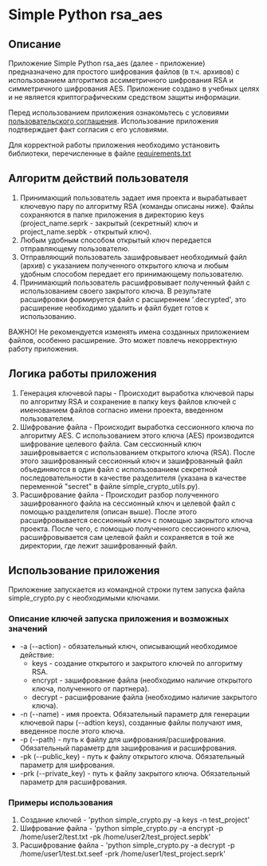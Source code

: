 # Simple Python rsa_aes
## Описание

Приложение Simple Python rsa_aes (далее - приложение) предназначено для простого шифрования файлов (в т.ч. архивов) 
с использованием алгоритмов ассиметричного шифрования RSA и симметричного шифрования AES. 
Приложение создано в учебных целях и не является криптографическим средством защиты информации.
 
Перед использованием приложения ознакомьтесь с условиями [пользовательского соглашения](./user_agreement.md). 
Использование приложения подтверждает факт согласия с его условиями.

Для корректной работы приложения необходимо установить библиотеки, перечисленные в файле 
[requirements.txt](./requirements.txt)

## Алгоритм действий пользователя
1. Принимающий пользователь задает имя проекта и вырабатывает ключевую пару по алгоритму RSA (команды описаны ниже). 
Файлы сохраняются в папке приложения в директорию keys (project_name.seprk - закрытый (секретный) ключ и 
project_name.sepbk - открытый ключ).
2. Любым удобным способом открытый ключ передается отправляющему пользователю.
3. Отправляющий пользователь зашифровывает необходимый файл (архив) с указанием полученного открытого ключа и любым
удобным способом передает его принимающему пользователю.
4. Принимающий пользователь расшифровывает полученный файл с использованием своего закрытого ключа.
В результате расшифровки формируется файл с расширением '.decrypted', это расширение необходимо удалить и файл будет 
готов к использованию.

ВАЖНО! Не рекомендуется изменять имена созданных приложением файлов, особенно расширение. Это может повлечь некорректную
работу приложения.

## Логика работы приложения
1. Генерация ключевой пары - Происходит выработка ключевой пары по алгоритму RSA и сохранение в папку keys файлов 
ключей с именованием файлов согласно имени проекта, введенном пользователем.
2. Шифрование файла - Происходит выработка сессионного ключа по алгоритму AES. С использованием этого ключа (AES) 
производится шифрование целевого файла. Сам сессионный ключ зашифровывается с использованием открытого ключа (RSA).
После этого зашифрованный сессионный ключ и зашифрованный файл объединяются в один файл с использованием секретной
последовательности в качестве разделителя (указана в качестве переменной "secret" в файле simple_crypto_utils.py).
3. Расшифрование файла - Происходит разбор полученного зашифрованного файла на сессионный ключ и целевой файл с помощью 
разделителя (описан выше). После этого расшифровывается сессионный ключ с помощью закрытого ключа проекта. После чего,
с помощью полученного сессионного ключа, расшифровывается сам целевой файл и сохраняется в той же директории, где лежит
зашифрованный файл.


## Использование приложения

Приложение запускается из командной строки путем запуска файла simple_crypto.py с необходимыми ключами.

### Описание ключей запуска приложения и возможных значений

- -a (--action) - обязательный ключ, описывающий необходимое действие:
    - keys - создание открытого и закрытого ключей по алгоритму RSA.
    - encrypt - зашифрование файла (необходимо наличие открытого ключа, полученного от партнера).
    - decrypt - расшифрование файла (необходимо наличие закрытого ключа).
- -n (--name) - имя проекта. Обязательный параметр для генерации ключевой пары (--adtion keys), созданные файлы получают
имя, введенное после этого ключа.
- -p (--path) - путь к файлу для шифрования/расшифрования. Обязательный параметр для зашифрования и расшифрования.
- -pk (--public_key) - путь к файлу открытого ключа. Обязательный параметр для шифрования.
- -prk (--private_key) - путь к файлу закрытого ключа. Обязательный параметр для расшифрования.

### Примеры использования
1. Создание ключей - 'python simple_crypto.py -a keys -n test_project'
2. Шифрование файла - 'python simple_crypto.py -a encrypt -p /home/user2/test.txt -pk /home/user2/test_project.sepbk'
3. Расшифрование файла - 'python simple_crypto.py -a decrypt -p /home/user1/test.txt.seef
 -prk /home/user1/test_project.seprk'

